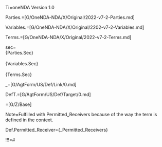 Ti=oneNDA Version 1.0

Parties.=[G/OneNDA-NDA/X/Original/2022-v7-2-Parties.md]

Variables.=[G/OneNDA-NDA/X/Original/2202-v7-2-Variables.md]

Terms.=[G/OneNDA-NDA/X/Original/2022-v7-2-Terms.md]

sec=<br>{Parties.Sec}<br><br>{Variables.Sec}<br><br>{Terms.Sec}

_=[G/AgtForm/US/Def/Link/0.md]

DefT.=[G/AgtForm/US/Def/Target/0.md]

=[G/Z/Base]

Note=Fulfilled with Permitted_Receivers because of the way the term is defined in the context.

Def.Permitted_Receiver={_Permitted_Receivers}

!!!=#


